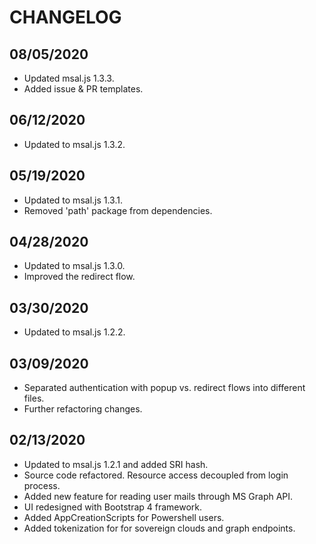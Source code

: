 # CHANGELOG

## 08/05/2020

* Updated msal.js 1.3.3.
* Added issue & PR templates.

## 06/12/2020

* Updated to msal.js 1.3.2.

## 05/19/2020

* Updated to msal.js 1.3.1.
* Removed 'path' package from dependencies.

## 04/28/2020

* Updated to msal.js 1.3.0.
* Improved the redirect flow.

## 03/30/2020

* Updated to msal.js 1.2.2.

## 03/09/2020

* Separated authentication with popup vs. redirect flows into different files.
* Further refactoring changes.

## 02/13/2020

* Updated to msal.js 1.2.1 and added SRI hash.
* Source code refactored. Resource access decoupled from login process.
* Added new feature for reading user mails through MS Graph API.
* UI redesigned with Bootstrap 4 framework.
* Added AppCreationScripts for Powershell users.
* Added tokenization for for sovereign clouds and graph endpoints.
